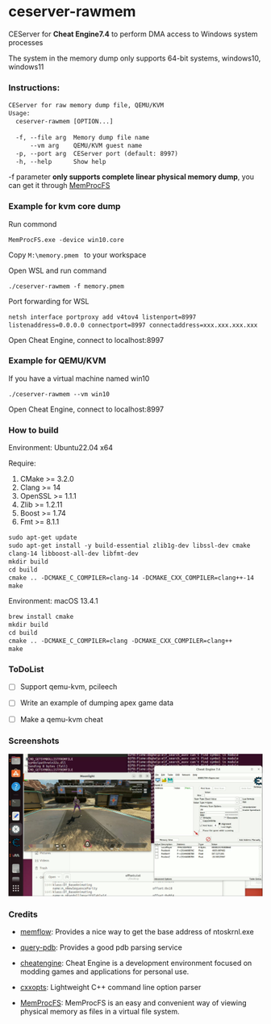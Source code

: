 # ceserver-rawmem 

CEServer for **Cheat Engine7.4** to perform DMA access to Windows system processes

The system in the memory dump only supports 64-bit systems, windows10, windows11

### Instructions:

```
CEServer for raw memory dump file, QEMU/KVM
Usage:
  ceserver-rawmem [OPTION...]

  -f, --file arg  Memory dump file name
      --vm arg    QEMU/KVM guest name
  -p, --port arg  CEServer port (default: 8997)
  -h, --help      Show help
```

-f parameter **only supports complete linear physical memory dump**, you can get it through [MemProcFS](https://github.com/ufrisk/MemProcFS)



### Example for kvm core dump

Run commond

``` 
MemProcFS.exe -device win10.core
```

Copy `M:\memory.pmem ` to your workspace

Open WSL and run command 

```
./ceserver-rawmem -f memory.pmem
```

Port forwarding for WSL

```
netsh interface portproxy add v4tov4 listenport=8997 listenaddress=0.0.0.0 connectport=8997 connectaddress=xxx.xxx.xxx.xxx
```

Open Cheat Engine, connect to localhost:8997



### Example for QEMU/KVM

If you have a virtual machine named win10

```
./ceserver-rawmem --vm win10
```

Open Cheat Engine, connect to localhost:8997



### How to build

Environment: Ubuntu22.04 x64

Require:

1. CMake >= 3.2.0
2. Clang >= 14
3. OpenSSL >= 1.1.1
4. Zlib >= 1.2.11
5. Boost >= 1.74
6. Fmt >= 8.1.1

```
sudo apt-get update
sudo apt-get install -y build-essential zlib1g-dev libssl-dev cmake clang-14 libboost-all-dev libfmt-dev
mkdir build
cd build
cmake .. -DCMAKE_C_COMPILER=clang-14 -DCMAKE_CXX_COMPILER=clang++-14
make
```

Environment: macOS 13.4.1

```
brew install cmake
mkdir build
cd build
cmake .. -DCMAKE_C_COMPILER=clang -DCMAKE_CXX_COMPILER=clang++
make
```



### ToDoList

- [ ] Support qemu-kvm, pcileech

- [ ] Write an example of dumping apex game data

- [ ] Make a qemu-kvm cheat



### Screenshots

![image-1](./screenshots/image-1.png)



### Credits

- [memflow](https://github.com/memflow/memflow): Provides a nice way to get the base address of ntoskrnl.exe

- [query-pdb](https://github.com/zouxianyu/query-pdb): Provides a good pdb parsing service

- [cheatengine](https://github.com/cheat-engine/cheat-engine): Cheat Engine is a development environment focused on modding games and applications for personal use.
- [cxxopts](https://github.com/jarro2783/cxxopts): Lightweight C++ command line option parser
- [MemProcFS](https://github.com/ufrisk/MemProcFS): MemProcFS is an easy and convenient way of viewing physical memory as files in a virtual file system.

